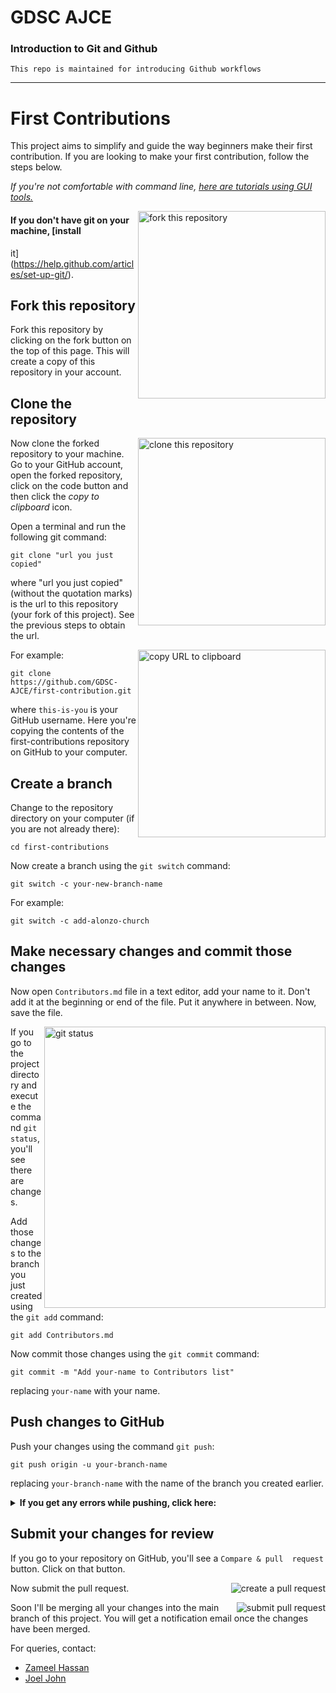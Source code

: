 # GDSC AJCE
### Introduction to Git and Github
	This repo is maintained for introducing Github workflows

<hr>

# First Contributions

This project aims to simplify and guide the way beginners make their first 
contribution. If you are looking to make your first contribution, follow 
the steps below.

_If you're not comfortable with command line, [here are tutorials using GUI tools.](#tutorials-using-other-tools)_


<img align="right" width="300" 
src="https://firstcontributions.github.io/assets/Readme/fork.png" 
alt="fork this repository" />

#### If you don't have git on your machine, [install 
it](https://help.github.com/articles/set-up-git/).

## Fork this repository

Fork this repository by clicking on the fork button on the top of this 
page.
This will create a copy of this repository in your account.

## Clone the repository

<img align="right" width="300" 
src="https://firstcontributions.github.io/assets/Readme/clone.png" 
alt="clone this repository" />

Now clone the forked repository to your machine. Go to your GitHub 
account, open the forked repository, click on the code button and then 
click the _copy to clipboard_ icon.

Open a terminal and run the following git command:

```
git clone "url you just copied"
```

where "url you just copied" (without the quotation marks) is the url to 
this repository (your fork of this project). See the previous steps to 
obtain the url.

<img align="right" width="300" 
src="https://firstcontributions.github.io/assets/Readme/copy-to-clipboard.png" 
alt="copy URL to clipboard" />

For example:

```
git clone https://github.com/GDSC-AJCE/first-contribution.git
```

where `this-is-you` is your GitHub username. Here you're copying the 
contents of the first-contributions repository on GitHub to your computer.

## Create a branch

Change to the repository directory on your computer (if you are not 
already there):

```
cd first-contributions
```

Now create a branch using the `git switch` command:

```
git switch -c your-new-branch-name
```

For example:

```
git switch -c add-alonzo-church
```

## Make necessary changes and commit those changes

Now open `Contributors.md` file in a text editor, add your name to it. 
Don't add it at the beginning or end of the file. Put it anywhere in 
between. Now, save the file.

<img align="right" width="450" 
src="https://firstcontributions.github.io/assets/Readme/git-status.png" 
alt="git status" />

If you go to the project directory and execute the command `git status`, 
you'll see there are changes.

Add those changes to the branch you just created using the `git add` 
command:

```
git add Contributors.md
```

Now commit those changes using the `git commit` command:

```
git commit -m "Add your-name to Contributors list"
```

replacing `your-name` with your name.

## Push changes to GitHub

Push your changes using the command `git push`:

```
git push origin -u your-branch-name
```

replacing `your-branch-name` with the name of the branch you created 
earlier.

<details>
<summary> <strong>If you get any errors while pushing, click 
here:</strong> </summary>

- ### Authentication Error
     <pre>remote: Support for password authentication was removed on 
August 13, 2021. Please use a personal access token instead.
  remote: Please see 
https://github.blog/2020-12-15-token-authentication-requirements-for-git-operations/ 
for more information.
  fatal: Authentication failed for 
'https://github.com/<your-username>/first-contributions.git/'</pre>
  Go to [GitHub's 
tutorial](https://docs.github.com/en/authentication/connecting-to-github-with-ssh/adding-a-new-ssh-key-to-your-github-account) 
on generating and configuring an SSH key to your account.

</details>

## Submit your changes for review

If you go to your repository on GitHub, you'll see a `Compare & pull 
request` button. Click on that button.

<img style="float: right;" 
src="https://firstcontributions.github.io/assets/Readme/compare-and-pull.png" 
alt="create a pull request" />

Now submit the pull request.

<img style="float: right;" 
src="https://firstcontributions.github.io/assets/Readme/submit-pull-request.png" 
alt="submit pull request" />

Soon I'll be merging all your changes into the main branch of this 
project. You will get a notification email once the changes have been 
merged.


For queries, contact:
- [Zameel Hassan](https://github.com/zameel7)
- [Joel John](https://github.com/helixjoe)
